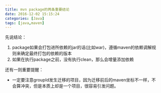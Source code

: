 ```yaml
---
title: mvn package的两条重要结论
date: 2016-12-02 15:15:24
categories: [Java]
tags: [java,maven]
---
```


先说结论：

1. package如果会打包进所依赖的jar的话(比如war)，遵循maven的依赖调解规则来确定最终打包的依赖的版本
2. 如果在执行package之前，没有执行clean，那么会增量添加依赖

还有一则重要提醒：

- 一定要注意groupId发生迁移的项目，因为迁移前后的maven坐标不一样，不会算冲突，但是本质上却是一个项目，很容易引发问题。